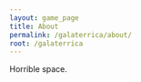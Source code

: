 ```yaml
---
layout: game_page
title: About
permalink: /galaterrica/about/
root: /galaterrica
---
```


Horrible space.